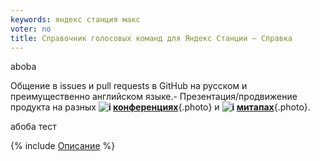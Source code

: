 ```yaml
---
keywords: яндекс станция макс
voter: no
title: Справочник голосовых команд для Яндекс Станции — Справка
---
```



aboba

Общение в issues и pull requests в GitHub на русском и преимущественно английском языке.- Презентация/продвижение продукта на разных **![i](./complex/_images/camera.svg) [конференциях](*conference)**{.photo} и **![i](./complex/_images/camera.svg) [митапах](*meetup)**{.photo}.

абоба тест

{% include [Описание](./_includes/test.md) %}

[*meetup]:
![i](./_images/highload.png)

[*conference]:
![i](./_images/highload.png)
